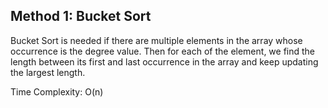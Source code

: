 ## Method 1: Bucket Sort

Bucket Sort is needed if there are multiple elements in the array whose occurrence is the degree value. Then for each of the element, we find the length between its first and last 
occurrence in the array and keep updating the largest length.

Time Complexity: O(n)
